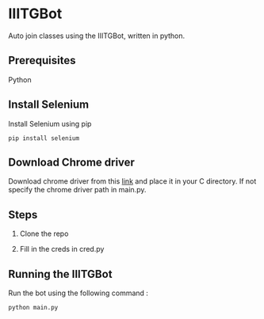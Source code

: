 # IIITGBot
Auto join classes using the IIITGBot, written in python.

## Prerequisites
Python

## Install Selenium  
Install Selenium using pip
```
pip install selenium
```

## Download Chrome driver
Download chrome driver from this [link](https://chromedriver.chromium.org/downloads) and place it in your C directory. If not specify the chrome driver path in main.py.

## Steps
1) Clone the repo

2) Fill in the creds in cred.py

## Running the IIITGBot
Run the bot using the following command :
```
python main.py
```
